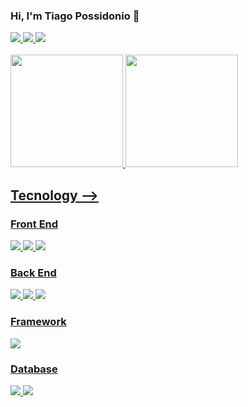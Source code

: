 ### Hi, I'm Tiago Possidonio 🖖
<div>
  <a href="mailto:tiagoeloypossi@gmail.com">
    <img src="https://img.shields.io/badge/Gmail-D14836?style=for-the-badge&logo=gmail&logoColor=white" target="_blak"> 
  </a>
  <a href="https://www.linkedin.com/in/tiago-possidonio/">
    <img src="https://img.shields.io/badge/LinkedIn-0077B5?style=for-the-badge&logo=linkedin&logoColor=white" target="_blak"> 
  </a>
  <a href="https://www.instagram.com/tiagoeloypossi/">
    <img src="https://img.shields.io/badge/Instagram-E4405F?style=for-the-badge&logo=instagram&logoColor=white" target="_blak">
  </a>
</div>

<br>

<div> 
  <a href="https://github.com/CheweeBR">
  <img height="180cm" src="https://github-readme-stats.vercel.app/api?username=CheweeBR&show_icons=true&theme=radical&include_allcommits=true&counts_private=true"/>
  <img height="180cm" src="https://github-readme-stats.vercel.app/api/top-langs/?username=CheweeBR&layout=compact&langs_count=16&theme=radical"/>
</div>

## Tecnology  -->

### Front End

<div style="display: inline_block">
  <img src="https://img.shields.io/badge/CSS3-1572B6?style=for-the-badge&logo=css3&logoColor=white">
  <img src="https://img.shields.io/badge/HTML5-E34F26?style=for-the-badge&logo=html5&logoColor=white">
  <img src="https://img.shields.io/badge/JavaScript-F7DF1E?style=for-the-badge&logo=javascript&logoColor=black">
</div>

### Back End

<div style="display: inline_block">
  <img src="https://img.shields.io/badge/C-00599C?style=for-the-badge&logo=c&logoColor=white">
  <img src="https://img.shields.io/badge/Java-ED8B00?style=for-the-badge&logo=openjdk&logoColor=white">
  <img src="https://img.shields.io/badge/Python-3776AB?style=for-the-badge&logo=python&logoColor=white">
</div>

### Framework

<div style="display: inline_block">
  <img src="https://img.shields.io/badge/Express.js-404D59?style=for-the-badge">
</div>

### Database

<div style="display: inline_block">
  <img src="https://img.shields.io/badge/MySQL-00000F?style=for-the-badge&logo=mysql&logoColor=white">
  <img src="https://img.shields.io/badge/PostgreSQL-316192?style=for-the-badge&logo=postgresql&logoColor=white">
</div>

